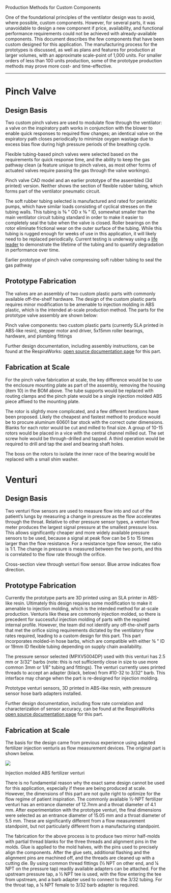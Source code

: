 Production Methods for Custom Components

One of the foundational principles of the ventilator design was to avoid, where possible, custom components. However,
for several parts, it was unavoidable to design a new component if price, availability, and functional performance
requirements could not be achieved with already-available components. This document describes the few components that
have been custom designed for this application. The manufacturing process for the prototypes is discussed, as well as
plans and features for production at larger volumes, with an approximate scale-point of 1,000 units. For smaller orders
of less than 100 units production, some of the prototype production methods may prove more cost- and time-effective.

* * *

Pinch Valve
===========

Design Basis
------------

Two custom pinch valves are used to modulate flow through the ventilator: a valve on the inspiratory path works in
conjunction with the blower to enable quick responses to required flow changes; an identical valve on the expiratory
path closes periodically to minimize oxygen wastage due to excess bias flow during high pressure periods of the
breathing cycle.

Flexible tubing-based pinch valves were selected based on the requirements for quick response time, and the ability to
keep the gas pathway clean (a feature unique to pinch valves, as most other forms of actuated valves require passing the
gas through the valve workings).


Pinch valve CAD model and an earlier prototype of the assembled (3d printed) version. Neither shows the section of
flexible rubber tubing, which forms part of the ventilator pneumatic circuit.

The soft rubber tubing selected is manufactured and rated for peristaltic pumps, which have similar loads consisting of
cyclical stresses on the tubing walls. This tubing is ⅝ " OD x ⅜ " ID, somewhat smaller than the main ventilator circuit
tubing standard in order to make it easier to completely seal the tube when the valve is closed. Roller bearings on the
rotor eliminate frictional wear on the outer surface of the tubing. While this tubing is rugged enough for weeks of use
in this application, it will likely need to be replaced periodically. Current testing is underway using a
[life leader](../../quality-assurance/testing) to demonstrate the lifetime of the tubing and to quantify degradation in
performance over time.

Earlier prototype of pinch valve compressing soft rubber tubing to seal the gas pathway

Prototype Fabrication
---------------------

The valves are an assembly of two custom plastic parts with commonly available off-the-shelf hardware. The design of the
custom plastic parts requires minor modification to be amenable to injection molding in ABS plastic, which is the
intended at-scale production method. The parts for the prototype valve assembly are shown below:

Pinch valve components: two custom plastic parts (currently SLA printed in ABS-like resin), stepper motor and driver,
5x15mm roller bearings, hardware, and plumbing fittings

Further design documentation, including assembly instructions, can be found at the RespiraWorks:
[open source documentation page](https://github.com/RespiraWorks/SystemDesign/tree/master/research-development/project-pinch-valve)
for this part.

Fabrication at Scale
--------------------

For the pinch valve fabrication at scale, the key difference would be to use the enclosure mounting plate as part of the
assembly, removing the housing (item 10) in the BOM above. The tube supports would be replaced with routing clamps and
the pinch plate would be a single injection molded ABS piece affixed to the mounting plate.

The rotor is slightly more complicated, and a few different iterations have been proposed. Likely the cheapest and
fastest method to produce would be to procure aluminum 60601 bar stock with the correct outer dimensions. Blanks for
each rotor would be cut and milled to final size. A group of 10-15 rotors would be placed in a vice with the central
channel milled out. The set screw hole would be through-drilled and tapped. A third operation would be required to drill
and tap the axel and bearing shaft holes.

The boss on the rotors to isolate the inner race of the bearing would be replaced with a small shim washer.

Venturi
=======

Design Basis
------------

Two venturi flow sensors are used to measure flow into and out of the patient’s lungs by measuring a change in pressure
as the flow accelerates through the throat. Relative to other pressure sensor types, a venturi flow meter produces the
largest signal pressure at the smallest pressure loss. This allows significantly cheaper and more widely available
pressure sensors to be used, because a signal at peak flow can be 5 to 15 times larger than the flow resistance. For a
resistance type flow sensor, the ratio is 1:1. The change in pressure is measured between the two ports, and this is
correlated to the flow rate through the orifice.

Cross-section view through venturi flow sensor. Blue arrow indicates flow direction.

Prototype Fabrication
---------------------

Currently the prototype parts are 3D printed using an SLA printer in ABS-like resin. Ultimately this design requires
some modification to make it amenable to injection molding, which is the intended method for at-scale production.
Venturis like these are commonly injection molded, so there is precedent for successful injection molding of parts with
the required internal profile. However, the team did not identify any off-the-shelf parts that met the orifice sizing
requirements dictated by the ventilatory flow rates required, leading to a custom design for this part. This part
incorporates molded-in hose barbs, which are compatible with either ¾ " ID or 19mm ID flexible tubing depending on
supply chain availability.

The pressure sensor selected (MPXV5004DP) used with this venturi has 2.5 mm or 3/32" barbs (note: this is not
sufficiently close in size to use more common 3mm or 1/8" tubing and fittings). The venturi currently uses printed
threads to accept an adapter (black, below) from #10-32 to 3/32" barb. This interface may change when the part is
re-designed for injection molding.


Prototype venturi sensors, 3D printed in ABS-like resin,
with pressure sensor hose barb adapters installed.

Further design documentation, including flow rate correlation and characterization of sensor accuracy, can be found at
the RespiraWorks
[open source documentation page](https://github.com/RespiraWorks/SystemDesign/tree/master/research-development/project-venturi)
for this part.

Fabrication at Scale
--------------------

The basis for the design came from previous experience using adapted fertilizer injection venturis as flow measurement
devices. The original part is shown below.

![](images/image14.png)

Injection molded ABS fertilizer venturi

There is no fundamental reason why the exact same design cannot be used for this application, especially if these are
being produced at scale. However, the dimensions of this part are not quite right to optimize for the flow regime of
patient inspiration. The commonly available ½-NPT fertilizer venturi has an entrance diameter of 12.7mm and a throat
diameter of 4.1 mm. After experimentation with the prototype venturi, the final dimensions were selected as an entrance
diameter of 15.05 mm and a throat diameter of 5.5 mm. These are significantly different from a flow measurement
standpoint, but not particularly different from a manufacturing standpoint.

The fabrication for the above process is to produce two mirror half-molds with partial thread blanks for the three
threads and alignment pins in the molds. Glue is applied to the mold halves, with the pins used to precisely align the
components. After the glue sets, additional flashing and the alignment pins are machined off, and the threads are
cleaned up with a cutting die. By using common thread fittings (½ NPT on other end, and ¼ NPT on the pressure tap)
readily available adapters can be attached. For the upstream pressure tap, a ½ NPT tee is used, with the flow entering
the tee from upstream, and a barb adapter used to connect to the 3/32 tubing. For the throat tap, a ¼ NPT female to
3/32 barb adapter is required.
